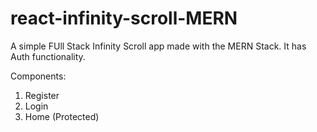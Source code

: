 # react-infinity-scroll-MERN

A simple FUll Stack Infinity Scroll app made with the MERN Stack.
It has Auth functionality.

Components:
1. Register
2. Login
3. Home (Protected)
